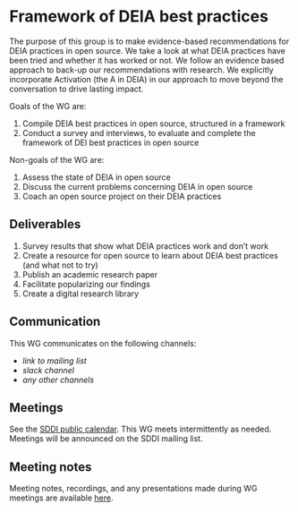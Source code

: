 # Framework of DEIA best practices

The purpose of this group is to make evidence-based recommendations for DEIA practices in open source. We take a look at what DEIA practices have been tried and whether it has worked or not. We follow an evidence based approach to back-up our recommendations with research. We explicitly incorporate Activation (the A in DEIA) in our approach to move beyond the conversation to drive lasting impact.

Goals of the WG are:

1. Compile DEIA best practices in open source, structured in a framework
2. Conduct a survey and interviews, to evaluate and complete the framework of DEI best practices in open source

Non-goals of the WG are:

1. Assess the state of DEIA in open source
2. Discuss the current problems concerning DEIA in open source
3. Coach an open source project on their DEIA practices

## Deliverables

1. Survey results that show what DEIA practices work and don’t work
2. Create a resource for open source to learn about DEIA best practices (and what not to try)
3. Publish an academic research paper
4. Facilitate popularizing our findings
5. Create a digital research library

## Communication

This WG communicates on the following channels:

- _link to mailing list_
- _slack channel_
- _any other channels_

## Meetings

See the [SDDI public calendar](https://lists.sddiproject.org/calendar). This WG meets intermittently as needed. Meetings will be announced on the SDDI mailing list.


## Meeting notes

Meeting notes, recordings, and any presentations made during WG meetings are available [here](https://docs.google.com/document/d/1P6eIna3e7f_OcqVjVWV2wb2qtMqgC-vxK52i9nMJ2oE/edit#).
